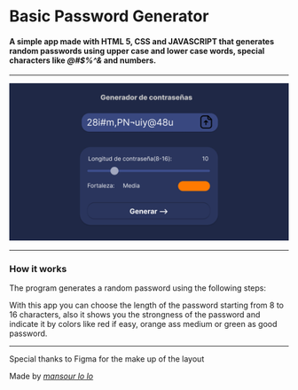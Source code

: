 # Basic Password Generator

#### A simple app made with HTML 5, CSS and JAVASCRIPT that generates random passwords using **upper case** and **lower case** words, special characters like _@#$%^&_ and numbers.
---

![interface img](/img/interface.png)

---
### How it works
The program generates a random password using the following steps:

With this app you can choose the length of the password starting from 8 to 16 characters, also it shows you the strongness of the password and indicate it by colors like red if easy, orange ass medium or green as good password.


---
Special thanks to Figma for the make up of the layout

Made by *[mansour lo lo](mansour.lolo.06@gmail.com)*